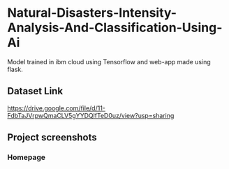 # Natural-Disasters-Intensity-Analysis-And-Classification-Using-Ai

Model trained in ibm cloud using Tensorflow and web-app made using flask.

## Dataset Link

https://drive.google.com/file/d/11-FdbTaJVrpwQmaCLV5gYYDQlfTeD0uz/view?usp=sharing

## Project screenshots

### Homepage



